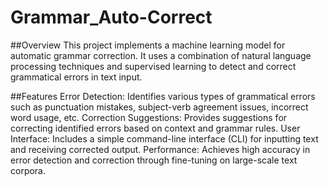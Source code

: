 # Grammar_Auto-Correct
##Overview
This project implements a machine learning model for automatic grammar correction. It uses a combination of natural language processing techniques and supervised learning to detect and correct grammatical errors in text input.

##Features
Error Detection: Identifies various types of grammatical errors such as punctuation mistakes, subject-verb agreement issues, incorrect word usage, etc.
Correction Suggestions: Provides suggestions for correcting identified errors based on context and grammar rules.
User Interface: Includes a simple command-line interface (CLI) for inputting text and receiving corrected output.
Performance: Achieves high accuracy in error detection and correction through fine-tuning on large-scale text corpora.

#
